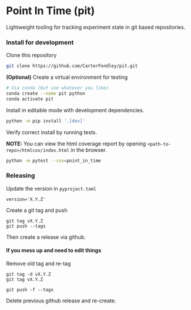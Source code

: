 # Point In Time (pit)

Lightweight tooling for tracking experiment state in git based repositories.

### Install for development

Clone this repository

```bash
git clone https://github.com/CarterFendley/pit.git
```

**(Optional)** Create a virtual environment for testing
```bash
# Via conda (but use whatever you like)
conda create --name pit python
conda activate pit
```

Install in editable mode with development dependencies.
```bash
python -m pip install '.[dev]'
```

Verify correct install by running tests.

**NOTE:** You can view the html coverage report by opening `<path-to-repo>/htmlcov/index.html` in the browser.

```bash
python -m pytest --cov=point_in_time
```

### Releasing

Update the version in `pyproject.toml`
```
version='X.Y.Z'
```

Create a git tag and push
```
git tag vX.Y.Z
git push --tags
```

Then create a release via github.

#### If you mess up and need to edit things

Remove old tag and re-tag
```
git tag -d vX.Y.Z
git tag vX.Y.Z

git push -f --tags
```

Delete previous github release and re-create.